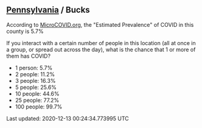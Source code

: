 
## [Pennsylvania](/united-states/pennsylvania) / Bucks

According to [MicroCOVID.org](http://microcovid.org),
the "Estimated Prevalence" of COVID in this county is 5.7%

If you interact with a certain number of people in this location
(all at once in a group, or spread out across the day), what is the chance that
1 or more of them has COVID?

- 1 person: 5.7%
- 2 people: 11.2%
- 3 people: 16.3%
- 5 people: 25.6%
- 10 people: 44.6%
- 25 people: 77.2%
- 100 people: 99.7%

Last updated: 2020-12-13 00:24:34.773995 UTC
